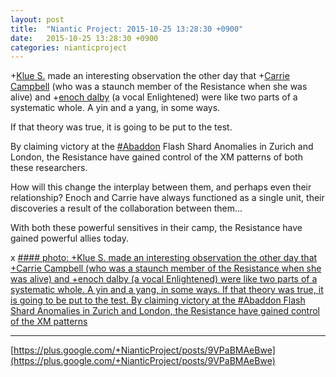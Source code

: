 ```yaml
---
layout: post
title:  "Niantic Project: 2015-10-25 13:28:30 +0900"
date:   2015-10-25 13:28:30 +0900
categories: nianticproject
---
```

+[Klue S.](https://plus.google.com/110350977702120778591 "") made an interesting observation the other day that +[Carrie Campbell](https://plus.google.com/101180225942784917383 "") (who was a staunch member of the Resistance when she was alive) and +[enoch dalby](https://plus.google.com/114348053832535597563 "") (a vocal Enlightened) were like two parts of a systematic whole. A yin and a yang, in some ways.

If that theory was true, it is going to be put to the test.

By claiming victory at the [#Abaddon](https://plus.google.com/s/%23Abaddon "") Flash Shard Anomalies in Zurich and London, the Resistance have gained control of the XM patterns of both these researchers.

How will this change the interplay between them, and perhaps even their relationship? Enoch and Carrie have always functioned as a single unit, their discoveries a result of the collaboration between them...

With both these powerful sensitives in their camp, the Resistance have gained powerful allies today.

x
[#### photo: +Klue S. made an interesting observation the other day that +Carrie Campbell (who was a staunch member of the Resistance when she was alive) and +enoch dalby (a vocal Enlightened) were like two parts of a systematic whole. A yin and a yang, in some ways.
If that theory was true, it is going to be put to the test.
By claiming victory at the #Abaddon Flash Shard Anomalies in Zurich and London, the Resistance have gained control of the XM patterns](https://lh3.googleusercontent.com/-nb1gf-5xqyE/VixaTshHuKI/AAAAAAAAhSI/t458eEHbPOk/w1563-h800/aeaarcaahvlaerraaeaavgsahrrcahvvravrgsaerrgsaerrrulahvrrravrerahrrcahvrcaeulahvaaeeahvr.png "")
- - -
[https://plus.google.com/+NianticProject/posts/9VPaBMAeBwe](https://plus.google.com/+NianticProject/posts/9VPaBMAeBwe)
